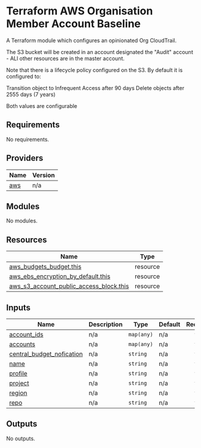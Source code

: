 # Terraform AWS Organisation Member Account Baseline

A Terraform module which configures an opinionated Org CloudTrail.

The S3 bucket will be created in an account designated the "Audit" account - ALl other resources are in the master account.

Note that there is a lifecycle policy configured on the S3.  By default it is configured to:

Transition object to Infrequent Access after 90 days
Delete objects after 2555 days (7 years)

Both values are configurable

<!-- BEGINNING OF PRE-COMMIT-TERRAFORM DOCS HOOK -->
## Requirements

No requirements.

## Providers

| Name | Version |
|------|---------|
| <a name="provider_aws"></a> [aws](#provider\_aws) | n/a |

## Modules

No modules.

## Resources

| Name | Type |
|------|------|
| [aws_budgets_budget.this](https://registry.terraform.io/providers/hashicorp/aws/latest/docs/resources/budgets_budget) | resource |
| [aws_ebs_encryption_by_default.this](https://registry.terraform.io/providers/hashicorp/aws/latest/docs/resources/ebs_encryption_by_default) | resource |
| [aws_s3_account_public_access_block.this](https://registry.terraform.io/providers/hashicorp/aws/latest/docs/resources/s3_account_public_access_block) | resource |

## Inputs

| Name | Description | Type | Default | Required |
|------|-------------|------|---------|:--------:|
| <a name="input_account_ids"></a> [account\_ids](#input\_account\_ids) | n/a | `map(any)` | n/a | yes |
| <a name="input_accounts"></a> [accounts](#input\_accounts) | n/a | `map(any)` | n/a | yes |
| <a name="input_central_budget_nofication"></a> [central\_budget\_nofication](#input\_central\_budget\_nofication) | n/a | `string` | n/a | yes |
| <a name="input_name"></a> [name](#input\_name) | n/a | `string` | n/a | yes |
| <a name="input_profile"></a> [profile](#input\_profile) | n/a | `string` | n/a | yes |
| <a name="input_project"></a> [project](#input\_project) | n/a | `string` | n/a | yes |
| <a name="input_region"></a> [region](#input\_region) | n/a | `string` | n/a | yes |
| <a name="input_repo"></a> [repo](#input\_repo) | n/a | `string` | n/a | yes |

## Outputs

No outputs.

<!-- END OF PRE-COMMIT-TERRAFORM DOCS HOOK -->
